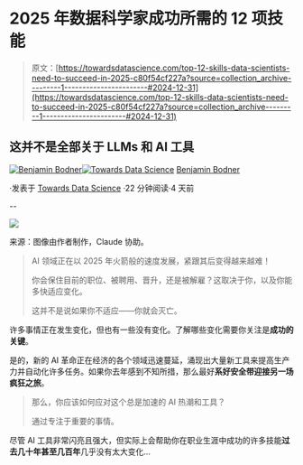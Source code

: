# 2025 年数据科学家成功所需的 12 项技能

> 原文：[https://towardsdatascience.com/top-12-skills-data-scientists-need-to-succeed-in-2025-c80f54cf227a?source=collection_archive---------1-----------------------#2024-12-31](https://towardsdatascience.com/top-12-skills-data-scientists-need-to-succeed-in-2025-c80f54cf227a?source=collection_archive---------1-----------------------#2024-12-31)

## 这并不是全部关于 LLMs 和 AI 工具

[](https://medium.com/@benjybo7?source=post_page---byline--c80f54cf227a--------------------------------)[![Benjamin Bodner](../Images/f66d5ba5b80455f8a0cd198499e8f4c2.png)](https://medium.com/@benjybo7?source=post_page---byline--c80f54cf227a--------------------------------)[](https://towardsdatascience.com/?source=post_page---byline--c80f54cf227a--------------------------------)[![Towards Data Science](../Images/a6ff2676ffcc0c7aad8aaf1d79379785.png)](https://towardsdatascience.com/?source=post_page---byline--c80f54cf227a--------------------------------) [Benjamin Bodner](https://medium.com/@benjybo7?source=post_page---byline--c80f54cf227a--------------------------------)

·发表于 [Towards Data Science](https://towardsdatascience.com/?source=post_page---byline--c80f54cf227a--------------------------------) ·22 分钟阅读·4 天前

--

![](../Images/29e32648639f9e829f6002aa7b783d91.png)

来源：图像由作者制作，Claude 协助。

> AI 领域正在以 2025 年火箭般的速度发展，紧跟其后变得越来越难！
> 
> 你会保住目前的职位、被聘用、晋升，还是被解雇？这取决于你，以及你能多快适应变化。
> 
> 这并不是说如果你不适应——你就会灭亡。

许多事情正在发生变化，但也有一些没有变化。了解哪些变化需要你关注是**成功的关键**。

是的，新的 AI 革命正在经济的各个领域迅速蔓延，涌现出大量新工具来提高生产力并自动化许多任务。如果你去年感到不知所措，那么最好**系好安全带迎接另一场疯狂之旅**。

> 那么，你应该如何应对这个总是加速的 AI 热潮和工具？
> 
> 通过专注于重要的事情。

尽管 AI 工具非常闪亮且强大，但实际上会帮助你在职业生涯中成功的许多技能**过去几十年甚至几百年**几乎没有太大变化…
